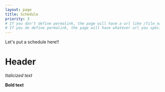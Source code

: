 ```yaml
---
layout: page
title: Schedule
priority: 3
# If you don't define permalink, the page will have a url like /file_name without the .md
# If you do define permalink, the page will have whatever url you specify
---
```


Let's put a schedule here!!

Header
====
*Italicized text*

**Bold text**

